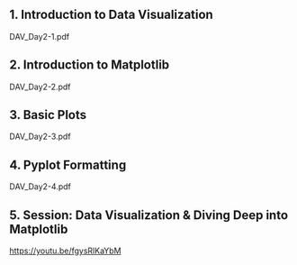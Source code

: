 ## 1. Introduction to Data Visualization
DAV_Day2-1.pdf

## 2. Introduction to Matplotlib
DAV_Day2-2.pdf

## 3. Basic Plots
DAV_Day2-3.pdf

## 4. Pyplot Formatting 
DAV_Day2-4.pdf

## 5. Session: Data Visualization & Diving Deep into Matplotlib
https://youtu.be/fgysRlKaYbM

